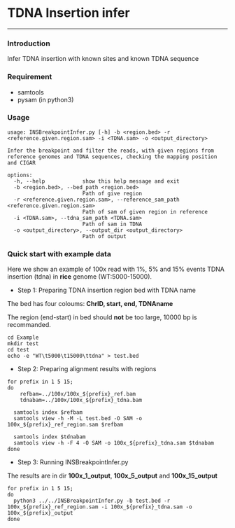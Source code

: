 # TDNA Insertion infer

---
### Introduction
Infer TDNA insertion with known sites and known TDNA sequence

### Requirement
* samtools
* pysam (in python3)

### Usage
```shell
usage: INSBreakpointInfer.py [-h] -b <region.bed> -r <reference.given.region.sam> -i <TDNA.sam> -o <output_directory>

Infer the breakpoint and filter the reads, with given regions from reference genomes and TDNA sequences, checking the mapping position and CIGAR

options:
  -h, --help            show this help message and exit
  -b <region.bed>, --bed_path <region.bed>
                        Path of give region
  -r <reference.given.region.sam>, --reference_sam_path <reference.given.region.sam>
                        Path of sam of given region in reference
  -i <TDNA.sam>, --tdna_sam_path <TDNA.sam>
                        Path of sam in TDNA
  -o <output_directory>, --output_dir <output_directory>
                        Path of output
```
### Quick start with example data
Here we show an example of 100x read with 1%, 5% and 15% events TDNA insertion (tdna) in **rice** genome (WT:5000-15000).
* Step 1: Preparing TDNA insertion region bed with TDNA name

The bed has four coloums: **ChrID, start, end, TDNAname**

The region (end-start) in bed should **not** be too large, 10000 bp is recommanded.
```shell
cd Example
mkdir test
cd test
echo -e "WT\t5000\t15000\ttdna" > test.bed
```

* Step 2: Preparing alignment results with regions


```shell
for prefix in 1 5 15;
do
    refbam=../100x/100x_${prefix}_ref.bam
    tdnabam=../100x/100x_${prefix}_tdna.bam

  samtools index $refbam
  samtools view -h -M -L test.bed -O SAM -o 100x_${prefix}_ref_region.sam $refbam

  samtools index $tdnabam
  samtools view -h -F 4 -O SAM -o 100x_${prefix}_tdna.sam $tdnabam
done
```

* Step 3: Running INSBreakpointInfer.py

The results are in dir **100x_1_output**, **100x_5_output** and **100x_15_output**
```shell
for prefix in 1 5 15;
do
  python3 ../../INSBreakpointInfer.py -b test.bed -r 100x_${prefix}_ref_region.sam -i 100x_${prefix}_tdna.sam -o 100x_${prefix}_output
done
```
